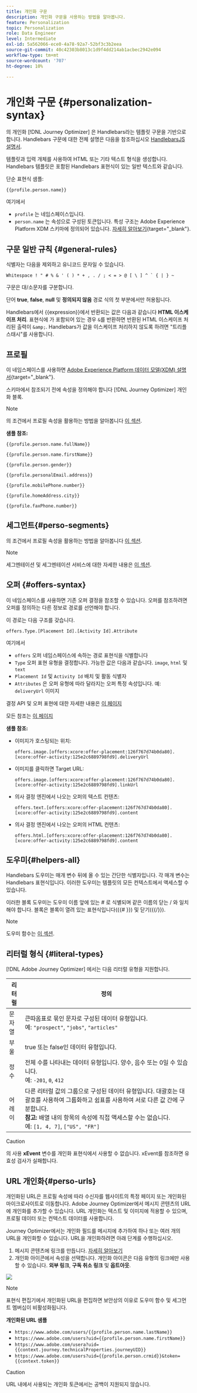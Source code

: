 ```yaml
---
title: 개인화 구문
description: 개인화 구문을 사용하는 방법을 알아봅니다.
feature: Personalization
topic: Personalization
role: Data Engineer
level: Intermediate
exl-id: 5a562066-ece0-4a78-92a7-52bf3c3b2eea
source-git-commit: 40c42303b8013c1d9f4dd214ab1acbec2942e094
workflow-type: tm+mt
source-wordcount: '707'
ht-degree: 10%

---
```


# 개인화 구문 {#personalization-syntax}

의 개인화 [!DNL Journey Optimizer] 은 Handlebars라는 템플릿 구문을 기반으로 합니다.
Handlebars 구문에 대한 전체 설명은 다음을 참조하십시오 [HandlebarsJS 설명서](https://handlebarsjs.com/).

템플릿과 입력 개체를 사용하여 HTML 또는 기타 텍스트 형식을 생성합니다. Handlebars 템플릿은 포함된 Handlebars 표현식이 있는 일반 텍스트와 같습니다.

단순 표현식 샘플:

`{{profile.person.name}}`

여기에서

* `profile` 는 네임스페이스입니다.
* `person.name` 는 속성으로 구성된 토큰입니다. 특성 구조는 Adobe Experience Platform XDM 스키마에 정의되어 있습니다. [자세히 알아보기](https://experienceleague.adobe.com/docs/experience-platform/xdm/home.html?lang=ko){target=&quot;_blank&quot;}.

## 구문 일반 규칙 {#general-rules}

식별자는 다음을 제외하고 유니코드 문자일 수 있습니다.

```
Whitespace ! " # % & ' ( ) * + , . / ; < = > @ [ \ ] ^ ` { | } ~
```

구문은 대/소문자를 구분합니다.

단어 **true**, **false**, **null** 및 **정의되지 않음** 경로 식의 첫 부분에서만 허용됩니다.

Handlebars에서 {{expression}}에서 반환되는 값은 다음과 같습니다 **HTML 이스케이프 처리**. 표현식에 가 포함되어 있는 경우 `&`를 반환하면 반환된 HTML 이스케이프 처리된 출력이 `&amp;`. Handlebars가 값을 이스케이프 처리하지 않도록 하려면 &quot;트리플 스태시&quot;를 사용합니다.

## 프로필

이 네임스페이스를 사용하면 [Adobe Experience Platform 데이터 모델(XDM) 설명서](https://experienceleague.adobe.com/docs/experience-platform/xdm/home.html){target=&quot;_blank&quot;}.

스키마에서 참조되기 전에 속성을 정의해야 합니다 [!DNL Journey Optimizer] 개인화 블록.

>[!NOTE]
>
>의 조건에서 프로필 속성을 활용하는 방법을 알아봅니다 [이 섹션](functions/helpers.md#if-function).

**샘플 참조:**

`{{profile.person.name.fullName}}`

`{{profile.person.name.firstName}}`

`{{profile.person.gender}}`

`{{profile.personalEmail.address}}`

`{{profile.mobilePhone.number}}`

`{{profile.homeAddress.city}}`

`{{profile.faxPhone.number}}`

## 세그먼트{#perso-segments}

의 조건에서 프로필 속성을 활용하는 방법을 알아봅니다 [이 섹션](functions/helpers.md#if-function).

>[!NOTE]
>세그멘테이션 및 세그멘테이션 서비스에 대한 자세한 내용은 [이 섹션](../segment/about-segments.md).

## 오퍼 {#offers-syntax}

이 네임스페이스를 사용하면 기존 오퍼 결정을 참조할 수 있습니다.
오퍼를 참조하려면 오퍼를 정의하는 다른 정보로 경로를 선언해야 합니다.

이 경로는 다음 구조를 갖습니다.

`offers.Type.[Placement Id].[Activity Id].Attribute`

여기에서

* `offers` 오퍼 네임스페이스에 속하는 경로 표현식을 식별합니다
* `Type`  오퍼 표현 유형을 결정합니다. 가능한 값은 다음과 같습니다. `image`, `html` 및 `text`
* `Placement Id` 및 `Activity Id` 배치 및 활동 식별자
* `Attributes` 은 오퍼 유형에 따라 달라지는 오퍼 특정 속성입니다. 예: `deliveryUrl` 이미지

결정 API 및 오퍼 표현에 대한 자세한 내용은 [이 페이지](../../using/offers/api-reference/decisions-api/deliver-offers.md)

모든 참조는 [이 페이지](personalization-validation.md)

**샘플 참조:**

* 이미지가 호스팅되는 위치:

   `offers.image.[offers:xcore:offer-placement:126f767d74b0da80].[xcore:offer-activity:125e2c6889798fd9].deliveryUrl`

* 이미지를 클릭하면 Target URL:

   `offers.image.[offers:xcore:offer-placement:126f767d74b0da80].[xcore:offer-activity:125e2c6889798fd9].linkUrl`

* 의사 결정 엔진에서 나오는 오퍼의 텍스트 컨텐츠:

   `offers.text.[offers:xcore:offer-placement:126f767d74b0da80].[xcore:offer-activity:125e2c6889798fd9].content`

* 의사 결정 엔진에서 나오는 오퍼의 HTML 컨텐츠:

   `offers.html.[offers:xcore:offer-placement:126f767d74b0da80].[xcore:offer-activity:125e2c6889798fd9].content`


## 도우미{#helpers-all}

Handlebars 도우미는 매개 변수 뒤에 올 수 있는 간단한 식별자입니다.
각 매개 변수는 Handlebars 표현식입니다. 이러한 도우미는 템플릿의 모든 컨텍스트에서 액세스할 수 있습니다.

이러한 블록 도우미는 도우미 이름 앞에 있는 # 로 식별되며 같은 이름의 닫는 / 와 일치해야 합니다.
블록은 블록이 열려 있는 표현식입니다({{# }}) 및 닫기({{/}}).


>[!NOTE]
>
>도우미 함수는 [이 섹션](functions/helpers.md).

## 리터럴 형식 {#literal-types}

[!DNL Adobe Journey Optimizer] 에서는 다음 리터럴 유형을 지원합니다.

| 리터럴 | 정의 |
| ------- | ---------- |
| 문자열 | 큰따옴표로 묶인 문자로 구성된 데이터 유형입니다. <br>예: `"prospect"`, `"jobs"`, `"articles"` |
| 부울 | true 또는 false인 데이터 유형입니다. |
| 정수 | 전체 수를 나타내는 데이터 유형입니다. 양수, 음수 또는 0일 수 있습니다. <br>예: `-201`, `0`, `412` |
| 어레이 | 다른 리터럴 값의 그룹으로 구성된 데이터 유형입니다. 대괄호는 대괄호를 사용하여 그룹화하고 쉼표를 사용하여 서로 다른 값 간에 구분합니다. <br> **참고:** 배열 내의 항목의 속성에 직접 액세스할 수는 없습니다. <br> 예: `[1, 4, 7]`, `["US", "FR"]` |

>[!CAUTION]
>
>의 사용 **xEvent** 변수를 개인화 표현식에서 사용할 수 없습니다. xEvent를 참조하면 유효성 검사가 실패합니다.

## URL 개인화{#perso-urls}

개인화된 URL은 프로필 속성에 따라 수신자를 웹사이트의 특정 페이지 또는 개인화된 마이크로사이트로 이동합니다. Adobe Journey Optimizer에서 메시지 콘텐츠의 URL에 개인화를 추가할 수 있습니다. URL 개인화는 텍스트 및 이미지에 적용할 수 있으며, 프로필 데이터 또는 컨텍스트 데이터를 사용합니다.

Journey Optimizer에서는 개인화 필드를 메시지에 추가하여 하나 또는 여러 개의 URL을 개인화할 수 있습니다. URL을 개인화하려면 아래 단계를 수행하십시오.

1. 메시지 콘텐츠에 링크를 만듭니다. [자세히 알아보기](../design/message-tracking.md#insert-links)
1. 개인화 아이콘에서 속성을 선택합니다. 개인화 아이콘은 다음 유형의 링크에만 사용할 수 있습니다. **외부 링크**, **구독 취소 링크** 및 **옵트아웃**.

![](assets/perso-url.png)

>[!NOTE]
>
>표현식 편집기에서 개인화된 URL을 편집하면 보안상의 이유로 도우미 함수 및 세그먼트 멤버십이 비활성화됩니다.

**개인화된 URL 샘플**

* `https://www.adobe.com/users/{{profile.person.name.lastName}}`
* `https://www.adobe.com/users?uid={{profile.person.name.firstName}}`
* `https://www.adobe.com/usera?uid={{context.journey.technicalProperties.journeyUID}}`
* `https://www.adobe.com/users?uid={{profile.person.crmid}}&token={{context.token}}`

>[!CAUTION]
>
>URL 내에서 사용되는 개인화 토큰에서는 공백이 지원되지 않습니다.
